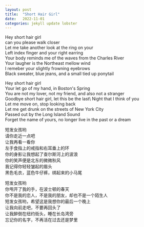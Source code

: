 ```yaml
---
layout: post
title:  "Short Hair Girl"
date:   2022-11-01
categories: jekyll update lobster
---
```


Hey short hair girl\
can you please walk closer\
Let me take another look at the ring on your\
Left index finger and your right earring\
Your body reminds me of the waves from the Charles River\
Your laugher is the Northeast mellow wind\
I remeber your slightly frowning eyebrows\
Black sweater, blue jeans, and a small tied up ponytail

Hey short hair girl\
Your let go of my hand, in Boston's Spring\
You are not my lover, not my friend, and also not a stranger\
Goodbye short hair girl, let this be the last\ 
Night that I think of you\
Let me move on, stop looking back\
Let me get drunk on the streets of New York City\
Passed out by the Long Island Sound\
Forget the name of yours, no longer live in the past or a dream

短发女孩哟\
请你走近一点吧\
让我再看一看你\
左手食指上的戒指和右耳垂上的环\
你的身影让我想起了查尔斯河上的波浪\
你的笑声便是北东的微微秋风\
我记得你轻轻皱起的眉头\
黑色毛衣，蓝色牛仔裤，绑起来的小马尾

短发女孩哟\
你甩开了我的手，在波士顿的春天\
你不是我的恋人，不是我的朋友，却也不是一个陌生人\
短发女孩哟，希望这是我想你的最后一个晚上\
让我向前走吧，不要再回头了\
让我醉倒在纽约街头，睡在长岛湾旁\
忘记你的名字，不再活在过去还是梦里

